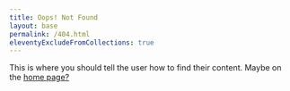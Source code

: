 ```yaml
---
title: Oops! Not Found
layout: base
permalink: /404.html
eleventyExcludeFromCollections: true
---
```


This is where you should tell the user how to find their content. Maybe on the [home page?](./)